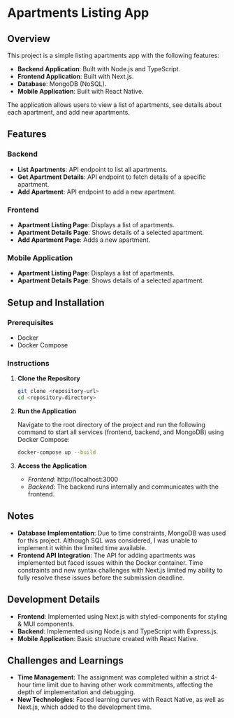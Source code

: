 # Apartments Listing App

## Overview

This project is a simple listing apartments app with the following features:
- **Backend Application**: Built with Node.js and TypeScript.
- **Frontend Application**: Built with Next.js.
- **Database**: MongoDB (NoSQL).
- **Mobile Application**: Built with React Native.

The application allows users to view a list of apartments, see details about each apartment, and add new apartments.

## Features

### Backend
- **List Apartments**: API endpoint to list all apartments.
- **Get Apartment Details**: API endpoint to fetch details of a specific apartment.
- **Add Apartment**: API endpoint to add a new apartment.

### Frontend
- **Apartment Listing Page**: Displays a list of apartments.
- **Apartment Details Page**: Shows details of a selected apartment.
- **Add Apartment Page**: Adds a new apartment.

### Mobile Application
- **Apartment Listing Page**: Displays a list of apartments.
- **Apartment Details Page**: Shows details of a selected apartment.

## Setup and Installation

### Prerequisites
- Docker
- Docker Compose

### Instructions

1. **Clone the Repository**
   ```bash
   git clone <repository-url>
   cd <repository-directory>
2. **Run the Application**

   Navigate to the root directory of the project and run the following command to start all services (frontend, backend, and MongoDB) using Docker Compose:
   ```bash
   docker-compose up --build
4. **Access the Application**
   - *Frontend*: http://localhost:3000
   - *Backend*: The backend runs internally and communicates with the frontend.

## Notes
- **Database Implementation**: Due to time constraints, MongoDB was used for this project. Although SQL was considered, I was unable to implement it within the limited time available.
- **Frontend API Integration**: The API for adding apartments was implemented but faced issues within the Docker container. Time constraints and new syntax challenges with Next.js limited my ability to fully resolve these issues before the submission deadline.


## Development Details
- **Frontend**: Implemented using Next.js with styled-components for styling & MUI components.
- **Backend**: Implemented using Node.js and TypeScript with Express.js.
- **Mobile Application**: Basic structure created with React Native.

## Challenges and Learnings
- **Time Management**: The assignment was completed within a strict 4-hour time limit due to having other work commitments, affecting the depth of implementation and debugging.
- **New Technologies**: Faced learning curves with React Native, as well as Next.js, which added to the development time.
